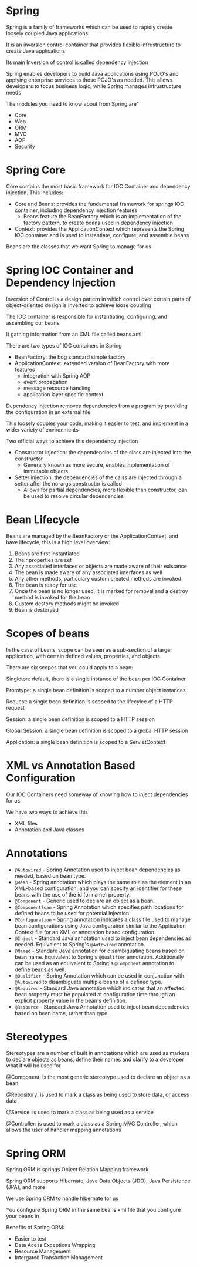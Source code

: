 # Spring

Spring is a family of frameworks which can be used to rapidly create loosely coupled Java applications

It is an inversion control container that provides flexible infrustructure to create Java applications

Its main Inversion of control is called dependency injection

Spring enables developers to build Java applications using POJO's and applying enterprise services to those POJO's as needed. This allows developers to focus business logic, while Spring manages infrustructure needs

The modules you need to know about from Spring are"

- Core
- Web
- ORM
- MVC
- AOP
- Security

# Spring Core

Core contains the most basic framework for IOC Container and dependency injection. This includes:
 
- Core and Beans: provides the fundamental framework for springs IOC container, including dependency injection features
    - Beans feature the BeanFactory which is an implementation of the factory pattern, to create beans used in dependency injection
- Context: provides the ApplicationContext which represents the Spring IOC container and is used to instantiate, configure, and assemble beans

Beans are the classes that we want Spring to manage for us

# Spring IOC Container and Dependency Injection

Inversion of Control is a design pattern in which control over certain parts of object-oriented design is inverted to achieve loose coupling

The IOC container is responsible for instantiating, configuring, and assembling our beans

It gathing information from an XML file called beans.xml

There are two types of IOC containers in Spring

- BeanFactory: the bog standard simple factory
- ApplicationContext: extended version of BeanFactory with more features
    - integration with Spring AOP
    - event propagation
    - message resource handling
    - application layer specific context

Dependency Injection removes dependencies from a program by providing the configuration in an external file

This loosely couples your code, making it easier to test, and implement in a wider variety of environments

Two official ways to achieve this dependency injection
- Constructor injection: the dependencies of the class are injected into the constructor
    - Generally known as more secure, enables implementation of immutable objects
- Setter injection: the dependencies of the calss are injected through a setter after the no-args constructor is called
    - Allows for partial dependencies, more flexible than constructor, can be used to resolve circular dependencies

# Bean Lifecycle

Beans are managed by the BeanFactory or the ApplicationContext, and have lifecycle, this is a high level overview:

1. Beans are first instantiated
2. Their properties are set
3. Any associated interfaces or objects are made aware of their existance
4. The bean is made aware of any associated interfaces as well
5. Any other methods, particulary custom created methods are invoked
6. The bean is ready for use
7. Once the bean is no longer used, it is marked for removal and a destroy method is invoked for the bean
8. Custom destory methods might be invoked
9. Bean is destoryed

# Scopes of beans

In the case of beans, scope can be seen as a sub-section of a larger application, with certain defined values, properties, and objects

There are six scopes that you could apply to a bean:

Singleton: default, there is a single instance of the bean per IOC Container

Prototype: a single bean definition is scoped to a number object instances

Request: a single bean definition is scoped to the lifecylce of a HTTP request

Session: a single bean definition is scoped to a HTTP session

Global Session: a single bean definition is scoped to a global HTTP session

Application: a single bean definition is scoped to a ServletContext

# XML vs Annotation Based Configuration

Our IOC Containers need someway of knowing how to inject dependencies for us

We have two ways to achieve this

- XML files
- Annotation and Java classes

# Annotations

-   `@Autowired` - Spring Annotation used to inject bean dependencies as needed, based on bean type.
-   `@Bean` - Spring annotation which plays the same role as the <bean/> element in an XML-based configuration, and you can specify an identifier for these beans with the use of the id (or name) property.
-   `@Component` - Generic used to declare an object as a bean.
-   `@ComponentScan` - Spring Annotation which specifies path locations for defined beans to be used for potential injection.
-   `@Configuration` - Spring annotation indicates a class file used to manage bean configurations using Java configuration similar to the Application Context file for an XML or annotation based configuration.
-   `@Inject` - Standard Java annotation used to inject bean dependencies as needed. Equivalent to Spring's `@Autowired` annotation.
-   `@Named` - Standard Java annotation for disambiguating beans based on bean name. Equivalent to Spring's `@Qualifier` annotation. Additionally can be used as an equivalent to Spring's `@Component` annotation to define beans as well.
-   `@Qualifier` - Spring Annotation which can be used in conjunction with `@Autowired` to disambiguate multiple beans of a defined type.
-   `@Required` - Standard Java annotation which indicates that an affected bean property must be populated at configuration time through an explicit property value in the bean's definition.
-   `@Resource` - Standard Java Annotation used to inject bean dependencies based on bean name, rather than type.

# Stereotypes

Stereotypes are a number of built in annotations which are used as markers to declare objects as beans, define their names and clarify to a developer what it will be used for

@Component: is the most generic stereotype used to declare an object as a bean

@Repository: is used to mark a class as being used to store data, or access data

@Service: is used to mark a class as being used as a service

@Controller: is used to mark a class as a Spring MVC Controller, which allows the user of handler mapping annotations

# Spring ORM

Spring ORM is springs Object Relation Mapping framework

Spring ORM supports Hibernate, Java Data Objects (JDO), Java Persistence (JPA), and more

We use Spring ORM to handle hibernate for us

You configure Spring ORM in the same beans.xml file that you configure your beans in

Benefits of Spring ORM:

- Easier to test
- Data Acess Exceptions Wrapping
- Resource Management
- Intergated Transaction Management